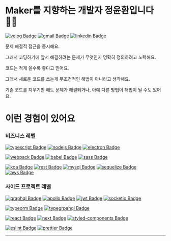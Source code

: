 # Maker를 지향하는 개발자 정윤환입니다 👨‍💻

[![velog Badge](https://img.shields.io/badge/Velog-20C997?style=flat-square)](https://velog.io/@aiden/series)
[![gmail Badge](https://img.shields.io/badge/Gmail-D14836?style=flat-square&logo=gmail&logoColor=white&link=mailto:jimmy53120488@gmail.com)](mailto:jimmy53120488@gmail.com)
[![linkedin Badge](https://img.shields.io/badge/LinkedIn-0C66C3?style=flat-square&logo=linkedin&logoColor=EFF2EB)](https://www.linkedin.com/in/aaronchung5312/)

문제 해결적 접근을 중시해요.

그래서 코딩하기에 앞서 해결하려는 문제가 무엇인지 명확히 정의하려고 노력해요.

코드는 적게 쓸수록 좋다고 믿어요.

그래서 새로운 코드를 쓰는게 무조건적인 해법이 아니라고 생각해요.

기존 코드를 지우기만 해도 문제가 해결되거나, 아예 다른 방법이 해법이 될 수도 있어요.


# 이런 경험이 있어요

### 비즈니스 레벨
[![typescript Badge](https://img.shields.io/badge/Typescript-007ACC?style=flat-square&logo=typescript&logoColor=white)](#)
[![nodejs Badge](https://img.shields.io/badge/Node.js-339933?style=flat-square&logo=node.js&logoColor=white)](#)
[![electron Badge](https://img.shields.io/badge/Electron-2B2E3C?style=flat-square&logo=electron&logoColor=#9FEAF9)](#)

[![webpack Badge](https://img.shields.io/badge/Webpack-8DD6F9?style=flat-square&logo=webpack&logoColor=black)](#)
[![babel Badge](https://img.shields.io/badge/Babel-F9DC3E?style=flat-square&logo=babel&logoColor=black)](#)
[![sass Badge](https://img.shields.io/badge/Sass-CC6699?style=flat-square&logo=sass&logoColor=white)](#)

[![koa Badge](https://img.shields.io/badge/Koa-33333D?style=flat-square)](#)
[![rest Badge](https://img.shields.io/badge/REST-0096D0?style=flat-square)](#)
[![mysql Badge](https://img.shields.io/badge/MySQL-4479A1?style=flat-square&logo=mysql&logoColor=white)](#)
[![sequelize Badge](https://img.shields.io/badge/Sequelize-03AFEF?style=flat-square)](#)
[![aws Badge](https://img.shields.io/badge/AWS-232F3E?style=flat-square&logo=amazon-aws&logoColor=white)](#)

### 사이드 프로젝트 레벨
[![graphql Badge](https://img.shields.io/badge/GraphQL-E10098?style=flat-square&logo=graphql&logoColor=white)](#)
[![apollo Badge](https://img.shields.io/badge/Apollo-311C87?style=flat-square&logo=apollo-graphql&logoColor=white)](#)
[![jwt Badge](https://img.shields.io/badge/JWT-000000?style=flat-square&logo=json-web-tokens&logoColor=white)](#)
[![socketio Badge](https://img.shields.io/badge/Socket.io-010101?style=flat-square&logo=socket.io&logoColor=white)](#)

[![typeorm Badge](https://img.shields.io/badge/TypeORM-E83524?style=flat-square)](#)
[![typegrpahql Badge](https://img.shields.io/badge/TypeGraphQL-2F7AAB?style=flat-square)](#)

[![react Badge](https://img.shields.io/badge/React-61DAFB?style=flat-square&logo=react&logoColor=black)](#)
[![next Badge](https://img.shields.io/badge/Next.js-lightgray?style=flat-square&logo=next.js&logoColor=black)](#)
[![styled-components Badge](https://img.shields.io/badge/StyledComponents-DB7093?style=flat-square&logo=styled-components&logoColor=white)](#)

[![eslint Badge](https://img.shields.io/badge/ESLint-4B32C3?style=flat-square&logo=eslint&logoColor=white)](#)
[![prettier Badge](https://img.shields.io/badge/Prettier-F7B93E?style=flat-square&logo=prettier&logoColor=white)](#)

---
